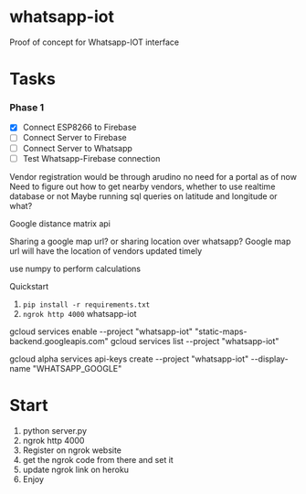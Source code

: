 # whatsapp-iot
Proof of concept for Whatsapp-IOT interface

# Tasks
### Phase 1
 - [x] Connect ESP8266 to Firebase
 - [ ] Connect Server to Firebase
 - [ ] Connect Server to Whatsapp
 - [ ] Test Whatsapp-Firebase connection

 Vendor registration would be through arudino no need for a portal as of now
 Need to figure out how to get nearby vendors, whether to use realtime database or not
 Maybe running sql queries on latitude and longitude or what?

 Google distance matrix api

 Sharing a google map url? or sharing location over whatsapp?
 Google map url will have the location of vendors updated timely

 use numpy to perform calculations


 Quickstart
1. `pip install -r requirements.txt`
2. `ngrok http 4000`
whatsapp-iot

gcloud services enable --project "whatsapp-iot" "static-maps-backend.googleapis.com"
gcloud services list --project "whatsapp-iot"

gcloud alpha services api-keys create --project "whatsapp-iot" --display-name "WHATSAPP_GOOGLE"



# Start

1. python server.py
2. ngrok http 4000
3. Register on ngrok website
4. get the ngrok code from there and set it
5. update ngrok link on heroku
6. Enjoy